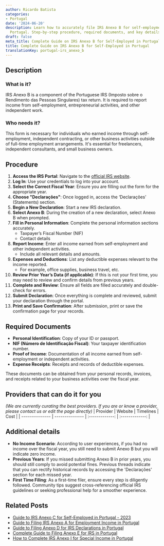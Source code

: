 ```yaml
---
author: Ricardo Batista
categories:
- Portugal
date: '2024-06-20'
description: Learn how to accurately file IRS Anexo B for self-employment income in
  Portugal. Step-by-step procedure, required documents, and key details included.
draft: false
meta_title: Complete Guide on IRS Anexo B for Self-Employed in Portugal
title: Complete Guide on IRS Anexo B for Self-Employed in Portugal
translationKey: portugal-irs_anexo_b
---
```





## Description
### What is it?
IRS Anexo B is a component of the Portuguese IRS (Imposto sobre o Rendimento das Pessoas Singulares) tax return. It is required to report income from self-employment, entrepreneurial activities, and other independent work.

### Who needs it?
This form is necessary for individuals who earned income through self-employment, independent contracting, or other business activities outside of full-time employment arrangements. It's essential for freelancers, independent consultants, and small business owners.

## Procedure
1. **Access the IRS Portal**: Navigate to the [official IRS website](https://www.portaldasfinancas.gov.pt).
2. **Log In**: Use your credentials to log into your account.
3. **Select the Correct Fiscal Year**: Ensure you are filling out the form for the appropriate year.
4. **Choose "Declarações"**: Once logged in, access the ‘Declarações’ (Statements) section.
5. **Begin a New Declaration**: Start a new IRS declaration.
6. **Select Anexo B**: During the creation of a new declaration, select Anexo B when prompted.
7. **Fill in Personal Information**: Complete the personal information sections accurately.
    - Taxpayer’s Fiscal Number (NIF)
    - Contact details
8. **Report Income**: Enter all income earned from self-employment and other independent activities.
    - Include all relevant details and amounts.
9. **Expenses and Deductions**: List any deductible expenses relevant to the income reported.
    - For example, office supplies, business travel, etc.
10. **Review Prior Year’s Data (if applicable)**: If this is not your first time, you may need to review and confirm details from previous years.
11. **Complete and Review**: Ensure all fields are filled accurately and double-check for errors.
12. **Submit Declaration**: Once everything is complete and reviewed, submit your declaration through the portal.
13. **Print and Save Confirmation**: After submission, print or save the confirmation page for your records.

## Required Documents
- **Personal Identification**: Copy of your ID or passport.
- **NIF (Número de Identificação Fiscal)**: Your taxpayer identification number.
- **Proof of Income**: Documentation of all income earned from self-employment or independent activities.
- **Expense Receipts**: Receipts and records of deductible expenses.

These documents can be obtained from your personal records, invoices, and receipts related to your business activities over the fiscal year.

## Providers that can do it for you
_(We are currently curating the best providers. If you are or know a provider, please contact us or edit the page directly)_
| Provider        |     Website     |     Timelines    |       Cost      |
| --------------- | --------------- |  :-------------: | :-------------: |

## Additional details
- **No Income Scenario**: According to user experiences, if you had no income over the fiscal year, you still need to submit Anexo B but you will indicate zero income.
- **Previous Years**: If you missed submitting Anexo B in prior years, you should still comply to avoid potential fines. Previous threads indicate that you can rectify historical records by accessing the 'Declarações' section for each missed year.
- **First Time Filing**: As a first-time filer, ensure every step is diligently followed. Community tips suggest cross-referencing official IRS guidelines or seeking professional help for a smoother experience.


## Related Posts

- [Guide to IRS Anexo C for Self-Employed in Portugal - 2023](https://tramitit.com/guides/portugal/irs_anexo_c/)
- [Guide to Filing IRS Anexo A for Employment Income in Portugal](https://tramitit.com/guides/portugal/irs_anexo_a/)
- [Guide to Filing Anexo D for IRS Declarations in Portugal](https://tramitit.com/guides/portugal/irs_anexo_d/)
- [Complete Guide to Filing Anexo E for IRS in Portugal](https://tramitit.com/guides/portugal/irs_anexo_e/)
- [How to Complete IRS Anexo I for Special Income in Portugal](https://tramitit.com/guides/portugal/irs_anexo_i/)